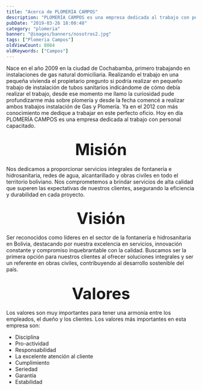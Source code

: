 ```yaml
---
title: "Acerca de PLOMERIA CAMPOS"
description: "PLOMERÍA CAMPOS es una empresa dedicada al trabajo con personal capacitado."
pubDate: "2019-03-26 18:00:48"
category: "plomeria"
banner: "@images/banners/nosotros2.jpg"
tags: ["Plomeria Campos"]
oldViewCount: 8084
oldKeywords: ["Campos"]
---
```


Nace en el año 2009 en la ciudad de Cochabamba, primero trabajando en instalaciones de gas natural domiciliaria. Realizando el trabajo en una pequeña vivienda el propietario pregunto si podría realizar en pequeño trabajo de instalación de tubos sanitarios indicándome de cómo debía realizar el trabajo, desde ese momento me llamo la curiosidad pude profundizarme más sobre plomería y desde la fecha comencé a realizar ambos trabajos instalación de Gas y Plomería. Ya en el 2012 con más conocimiento me dedique a trabajar en este perfecto oficio. Hoy en día PLOMERÍA CAMPOS es una empresa dedicada al trabajo con personal capacitado.

## <div style="text-align: center; font-size: 2em;">Misión</div>

Nos dedicamos a proporcionar servicios integrales de fontanería e hidrosanitaria, redes de agua, alcantarillado y obras civiles en todo el territorio boliviano.
Nos comprometemos a brindar servicios de alta calidad que superen las expectativas de nuestros clientes, asegurando la eficiencia y durabilidad en cada proyecto.

## <div style="text-align: center; font-size: 2em;">Visión</div>

Ser reconocidos como líderes en el sector de la fontanería e hidrosanitaria en Bolivia, destacando por nuestra excelencia en servicios, innovación constante y compromiso inquebrantable con la calidad. Buscamos ser la primera opción para nuestros clientes al ofrecer soluciones integrales y ser un referente en obras civiles, contribuyendo al desarrollo sostenible del país.

## <div style="text-align: center; font-size: 2em;">Valores</div>

Los valores son muy importantes para tener una armonía entre los empleados, el dueño y los clientes. Los valores más importantes en esta empresa son:

- Disciplina
- Pro-actividad
- Responsabilidad
- La excelente atención al cliente
- Cumplimiento
- Seriedad
- Garantía
- Estabilidad
